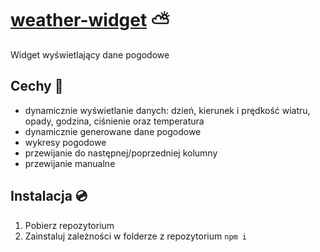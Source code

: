 # [weather-widget](https://weather-widget-ikw4e183j.now.sh/) ⛅
Widget wyświetlający dane pogodowe

## Cechy 🚀
- dynamicznie wyświetlanie danych: dzień, kierunek i prędkość wiatru, opady, godzina, ciśnienie oraz temperatura
- dynamicznie generowane dane pogodowe
- wykresy pogodowe
- przewijanie do następnej/poprzedniej kolumny
- przewijanie manualne

## Instalacja 💿
1) Pobierz repozytorium
2) Zainstaluj zależności w folderze z repozytorium `npm i`
